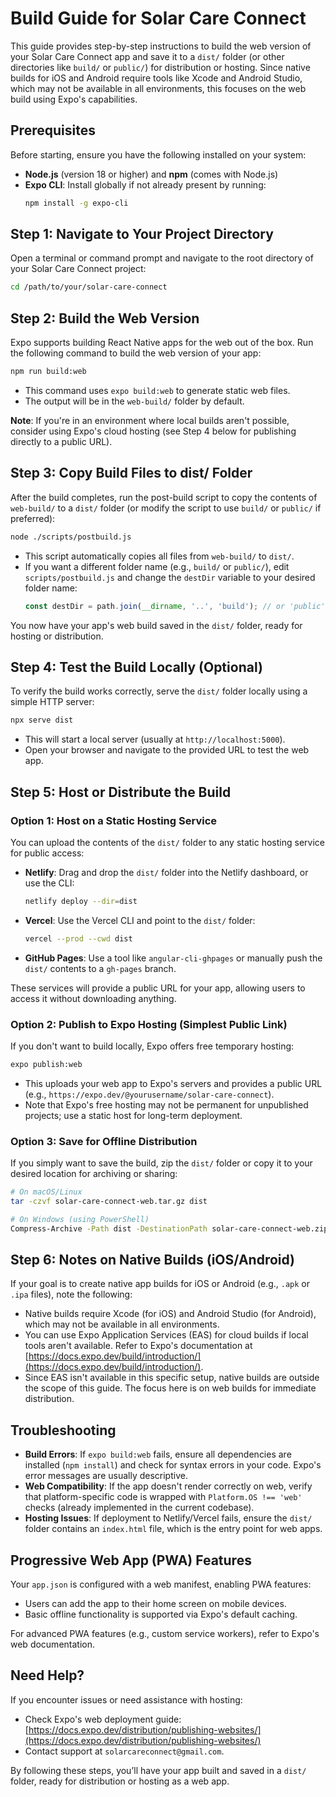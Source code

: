 # Build Guide for Solar Care Connect

This guide provides step-by-step instructions to build the web version of your Solar Care Connect app and save it to a `dist/` folder (or other directories like `build/` or `public/`) for distribution or hosting. Since native builds for iOS and Android require tools like Xcode and Android Studio, which may not be available in all environments, this focuses on the web build using Expo's capabilities.

## Prerequisites

Before starting, ensure you have the following installed on your system:
- **Node.js** (version 18 or higher) and **npm** (comes with Node.js)
- **Expo CLI**: Install globally if not already present by running:
  ```bash
  npm install -g expo-cli
  ```

## Step 1: Navigate to Your Project Directory

Open a terminal or command prompt and navigate to the root directory of your Solar Care Connect project:

```bash
cd /path/to/your/solar-care-connect
```

## Step 2: Build the Web Version

Expo supports building React Native apps for the web out of the box. Run the following command to build the web version of your app:

```bash
npm run build:web
```

- This command uses `expo build:web` to generate static web files.
- The output will be in the `web-build/` folder by default.

**Note**: If you're in an environment where local builds aren't possible, consider using Expo's cloud hosting (see Step 4 below for publishing directly to a public URL).

## Step 3: Copy Build Files to dist/ Folder

After the build completes, run the post-build script to copy the contents of `web-build/` to a `dist/` folder (or modify the script to use `build/` or `public/` if preferred):

```bash
node ./scripts/postbuild.js
```

- This script automatically copies all files from `web-build/` to `dist/`.
- If you want a different folder name (e.g., `build/` or `public/`), edit `scripts/postbuild.js` and change the `destDir` variable to your desired folder name:
  ```javascript
  const destDir = path.join(__dirname, '..', 'build'); // or 'public'
  ```

You now have your app's web build saved in the `dist/` folder, ready for hosting or distribution.

## Step 4: Test the Build Locally (Optional)

To verify the build works correctly, serve the `dist/` folder locally using a simple HTTP server:

```bash
npx serve dist
```

- This will start a local server (usually at `http://localhost:5000`).
- Open your browser and navigate to the provided URL to test the web app.

## Step 5: Host or Distribute the Build

### Option 1: Host on a Static Hosting Service
You can upload the contents of the `dist/` folder to any static hosting service for public access:
- **Netlify**: Drag and drop the `dist/` folder into the Netlify dashboard, or use the CLI:
  ```bash
  netlify deploy --dir=dist
  ```
- **Vercel**: Use the Vercel CLI and point to the `dist/` folder:
  ```bash
  vercel --prod --cwd dist
  ```
- **GitHub Pages**: Use a tool like `angular-cli-ghpages` or manually push the `dist/` contents to a `gh-pages` branch.

These services will provide a public URL for your app, allowing users to access it without downloading anything.

### Option 2: Publish to Expo Hosting (Simplest Public Link)
If you don't want to build locally, Expo offers free temporary hosting:
```bash
expo publish:web
```
- This uploads your web app to Expo's servers and provides a public URL (e.g., `https://expo.dev/@yourusername/solar-care-connect`).
- Note that Expo's free hosting may not be permanent for unpublished projects; use a static host for long-term deployment.

### Option 3: Save for Offline Distribution
If you simply want to save the build, zip the `dist/` folder or copy it to your desired location for archiving or sharing:
```bash
# On macOS/Linux
tar -czvf solar-care-connect-web.tar.gz dist

# On Windows (using PowerShell)
Compress-Archive -Path dist -DestinationPath solar-care-connect-web.zip
```

## Step 6: Notes on Native Builds (iOS/Android)

If your goal is to create native app builds for iOS or Android (e.g., `.apk` or `.ipa` files), note the following:
- Native builds require Xcode (for iOS) and Android Studio (for Android), which may not be available in all environments.
- You can use Expo Application Services (EAS) for cloud builds if local tools aren't available. Refer to Expo's documentation at [https://docs.expo.dev/build/introduction/](https://docs.expo.dev/build/introduction/).
- Since EAS isn't available in this specific setup, native builds are outside the scope of this guide. The focus here is on web builds for immediate distribution.

## Troubleshooting

- **Build Errors**: If `expo build:web` fails, ensure all dependencies are installed (`npm install`) and check for syntax errors in your code. Expo's error messages are usually descriptive.
- **Web Compatibility**: If the app doesn't render correctly on web, verify that platform-specific code is wrapped with `Platform.OS !== 'web'` checks (already implemented in the current codebase).
- **Hosting Issues**: If deployment to Netlify/Vercel fails, ensure the `dist/` folder contains an `index.html` file, which is the entry point for web apps.

## Progressive Web App (PWA) Features

Your `app.json` is configured with a web manifest, enabling PWA features:
- Users can add the app to their home screen on mobile devices.
- Basic offline functionality is supported via Expo's default caching.

For advanced PWA features (e.g., custom service workers), refer to Expo's web documentation.

## Need Help?

If you encounter issues or need assistance with hosting:
- Check Expo's web deployment guide: [https://docs.expo.dev/distribution/publishing-websites/](https://docs.expo.dev/distribution/publishing-websites/)
- Contact support at `solarcareconnect@gmail.com`.

By following these steps, you’ll have your app built and saved in a `dist/` folder, ready for distribution or hosting as a web app.